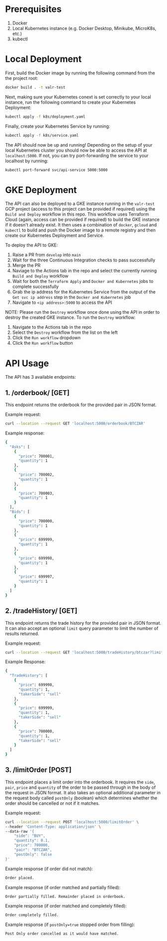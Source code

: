 # Prerequisites
1. Docker
2. Local Kubernetes instance (e.g. Docker Desktop, Minikube, MicroK8s, etc.)
3. kubectl

# Local Deployment
First, build the Docker image by running the following command from the the project root:

```bash
docker build . -t valr-test
```
Next, making sure your Kubernetes conext is set correctly to your local instance, run the following command to create your Kubernetes Deployment:
```bash
kubectl apply -f k8s/deployment.yaml
```
Finally, create your Kubernetes Service by running:
```bash
kubectl apply -f k8s/service.yaml
```
The API should now be up and running! Depending on the setup of your local Kubernetes cluster you should now be able to access the API at `localhost:5000`. If not, you can try port-forwarding the service to your localhost by running:
```bash
kubectl port-forward svc/api-service 5000:5000
```

# GKE Deployment
The API can also be deployed to a GKE instance running in the `valr-test` GCP project (access to this project can be provided if required) using the `Build and Deploy` workflow in this repo. This workflow uses Terraform Cloud (again, access can be provided if required) to build the GKE instance if it doesn't already exist. It then uses a combination of `docker`, `gcloud` and `kubectl` to build and push the Docker image to a remote registry and then create our Kubernetes Deployment and Service.

To deploy the API to GKE:
1. Raise a PR from `develop` into `main`
2. Wait for the three Continuous Integration checks to pass successfully
3. Merge the PR
4. Naviage to the Actions tab in the repo and select the currently running `Build and Deploy` workflow
5. Wait for both the `Terraform Apply` and `Docker and Kubernetes` jobs to complete successfully
6. Grab the ip address for the Kubernetes Service from the output of the `Get svc ip address` step in the `Docker and Kubernetes` job
7. Navigate to `<ip address>:5000` to access the API

NOTE: Please run the `Destroy` workflow once done using the API in order to destroy the created GKE instance. To run the `Destroy` workflow:
1. Navigate to the Actions tab in the repo
2. Select the `Destroy` workflow from the list on the left
3. Click the `Run workflow` dropdown
4. Click the `Run workflow` button

# API Usage
The API has 3 available endpoints:

## 1. /orderbook/<pair> [GET]
This endpoint returns the orderbook for the provided pair in JSON format.

Example request:
```bash
curl --location --request GET 'localhost:5000/orderbook/BTCZAR'
```
Example response:
```bash
{
  "Asks": [
    {
      "price": 700001, 
      "quantity": 1
    }, 
    {
      "price": 700002, 
      "quantity": 1
    }, 
    {
      "price": 700003, 
      "quantity": 1
    }
  ], 
  "Bids": [
    {
      "price": 700000, 
      "quantity": 1
    }, 
    {
      "price": 699999, 
      "quantity": 1
    }, 
    {
      "price": 699998, 
      "quantity": 1
    }, 
    {
      "price": 699997, 
      "quantity": 1
    }
  ]
}
```

## 2. /tradeHistory/<pair> [GET]
This endpoint returns the trade history for the provided pair in JSON format. It can also accept an optional `limit` query parameter to limit the number of results returned.

Example request:
```bash
curl --location --request GET 'localhost:5000/tradeHistory/btczar?limit=3'
```

Example Response:
```bash
{
  "TradeHistory": [
    {
      "price": 699998, 
      "quantity": 1, 
      "takerSide": "sell"
    }, 
    {
      "price": 699999, 
      "quantity": 1, 
      "takerSide": "sell"
    }, 
    {
      "price": 700000, 
      "quantity": 1, 
      "takerSide": "sell"
    }
  ]
}
```

## 3. /limitOrder [POST]
This endpoint places a limit order into the orderbook. It requires the `side`, `pair`, `price` and `quantity` of the order to be passed through in the body of the request in JSON format. It also takes an optional additional parameter in the request body called `postOnly` (boolean) which determines whether the order should be cancelled or not if it matches.

Example request:
```bash
curl --location --request POST 'localhost:5000/limitOrder' \
--header 'Content-Type: application/json' \
--data-raw '{
    "side": "BUY",
    "quantity": 0.1,
    "price": 700000,
    "pair": "BTCZAR",
    "postOnly": false
}'
```
Example response (if order did not match):
```bash
Order placed.
```
Example response (if order matched and partially filled):
```bash
Order partially filled. Remainder placed in orderbook.
```
Example response (if order matched and completely filled):
```bash
Order completely filled.
```
Example response (if `postOnly=true` stopped order from filling):
```bash
Post Only order cancelled as it would have matched.
```